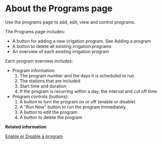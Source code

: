 # About the Programs page

Use the programs page to add, edit, view and control programs.

The Programs page includes:

-   A button for adding a new irrigation program. See Adding a program
-   A button to delete all existing irrigation programs
-   An overview of each existing irrigation program

Each program overview includes:

-   Program information:
    1.  The program number and the days it is scheduled to run
    2.  The stations that are included
    3.  Start time and duration
    4.  If the program is recurring within a day, the interval and cut off time
-   Program controls \(buttons\):
    1.  A button to turn the program on or off \(enable or disable\)
    2.  A "Run Now" button to run the program Immediately
    3.  A button to edit the program
    4.  A button to delete the program

**Related information**  


[Enable or Disable a program](../tasks/enable_disable_program.md)

